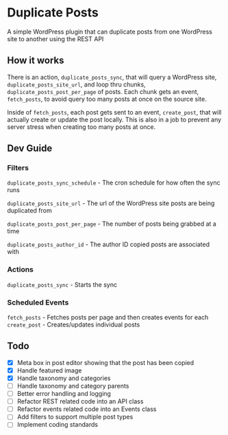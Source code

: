 # Duplicate Posts

A simple WordPress plugin that can duplicate posts from one WordPress site to another using the REST API

## How it works

There is an action, `duplicate_posts_sync`, that will query a WordPress site, `duplicate_posts_site_url`, and loop thru chunks, `duplicate_posts_post_per_page` of posts. Each chunk gets an event, `fetch_posts`, to avoid query too many posts at once on the source site.

Inside of `fetch_posts`, each post gets sent to an event, `create_post`, that will actually create or update the post locally. This is also in a job to prevent any server stress when creating too many posts at once.

## Dev Guide

### Filters

`duplicate_posts_sync_schedule` - The cron schedule for how often the sync runs

`duplicate_posts_site_url` - The url of the WordPress site posts are being duplicated from

`duplicate_posts_post_per_page` - The number of posts being grabbed at a time

`duplicate_posts_author_id` - The author ID copied posts are associated with

### Actions

`duplicate_posts_sync` - Starts the sync

### Scheduled Events

`fetch_posts` - Fetches posts per page and then creates events for each
`create_post` - Creates/updates individual posts

## Todo

- [x] Meta box in post editor showing that the post has been copied
- [x] Handle featured image
- [x] Handle taxonomy and categories
- [ ] Handle taxonomy and category parents
- [ ] Better error handling and logging
- [ ] Refactor REST related code into an API class
- [ ] Refactor events related code into an Events class
- [ ] Add filters to support multiple post types
- [ ] Implement coding standards
